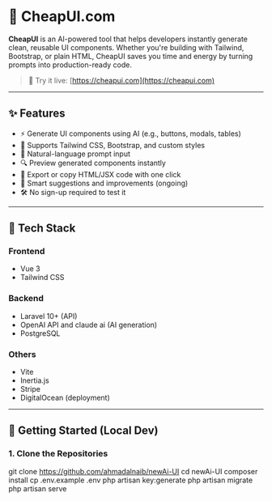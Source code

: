 # 💸 CheapUI.com

**CheapUI** is an AI-powered tool that helps developers instantly generate clean, reusable UI components. Whether you're building with Tailwind, Bootstrap, or plain HTML, CheapUI saves you time and energy by turning prompts into production-ready code.

> 🧪 Try it live: [https://cheapui.com](https://cheapui.com)

---

## ✨ Features

- ⚡ Generate UI components using AI (e.g., buttons, modals, tables)
- 🎨 Supports Tailwind CSS, Bootstrap, and custom styles
- 💬 Natural-language prompt input
- 🔍 Preview generated components instantly
- 📁 Export or copy HTML/JSX code with one click
- 🧠 Smart suggestions and improvements (ongoing)
- 🛠 No sign-up required to test it

---

## 🧰 Tech Stack

### Frontend

- Vue 3 
- Tailwind CSS


### Backend

- Laravel 10+ (API)
- OpenAI API and claude ai (AI generation)
- PostgreSQL 

### Others

- Vite
- Inertia.js 
- Stripe 
- DigitalOcean (deployment)

---

## 🚀 Getting Started (Local Dev)

### 1. Clone the Repositories


git clone https://github.com/ahmadalnaib/newAi-UI
cd  newAi-UI
composer install
cp .env.example .env
php artisan key:generate
php artisan migrate
php artisan serve
